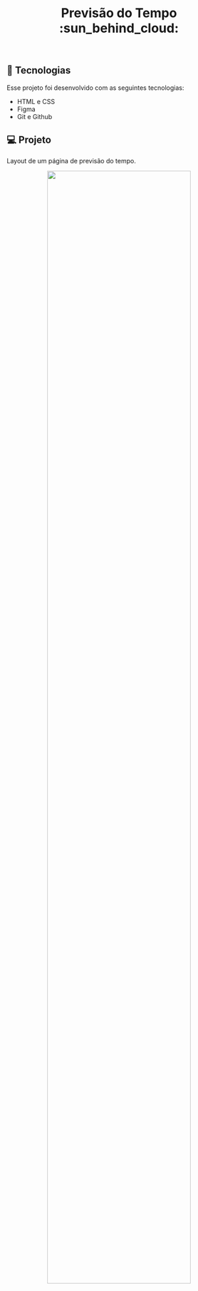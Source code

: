 <h1 align="center"> Previsão do Tempo :sun_behind_cloud:</h1>

<br>

## 🚀 Tecnologias

Esse projeto foi desenvolvido com as seguintes tecnologias:

- HTML e CSS
- Figma
- Git e Github

## 💻 Projeto

Layout de um página de previsão do tempo.

<p align="center">
  <img alt="" src="https://cdn.discordapp.com/attachments/930441255140352040/1095354212348612679/1679922557351.png" width="80%">
</p>

<br>
